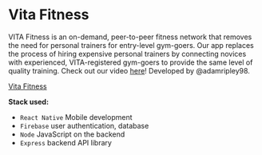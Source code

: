 # Vita Fitness

VITA Fitness is an on-demand, peer-to-peer fitness network that removes the need for personal trainers for entry-level gym-goers. Our app replaces the process of hiring expensive personal trainers by connecting novices with experienced, VITA-registered gym-goers to provide the same level of quality training. Check out our video [here](https://youtu.be/lRw4BVoQN4U)! Developed by @adamripley98.

[Vita Fitness](http://vitafitapp.com/)

__Stack used:__
* `React Native` Mobile development
* `Firebase` user authentication, database
* `Node` JavaScript on the backend
* `Express` backend API library
